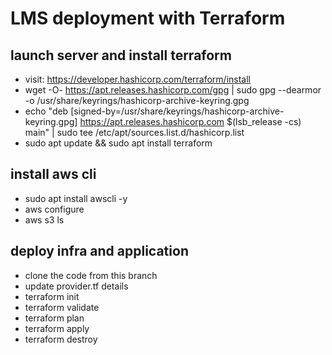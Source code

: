 # LMS deployment with Terraform
## launch server and install terraform
- visit: https://developer.hashicorp.com/terraform/install
- wget -O- https://apt.releases.hashicorp.com/gpg | sudo gpg --dearmor -o /usr/share/keyrings/hashicorp-archive-keyring.gpg
- echo "deb [signed-by=/usr/share/keyrings/hashicorp-archive-keyring.gpg] https://apt.releases.hashicorp.com $(lsb_release -cs) main" | sudo tee /etc/apt/sources.list.d/hashicorp.list
- sudo apt update && sudo apt install terraform
## install aws cli
- sudo apt  install awscli -y
- aws configure
- aws s3 ls
## deploy infra and application
- clone the code from this branch
- update provider.tf details
- terraform init
- terraform validate
- terraform plan
- terraform apply
- terraform destroy
